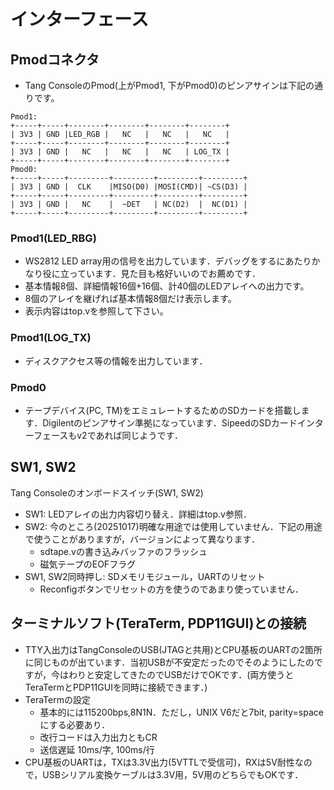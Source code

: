 # インターフェース
## Pmodコネクタ
- Tang ConsoleのPmod(上がPmod1, 下がPmod0)のピンアサインは下記の通りです。
```
Pmod1:
+-----+-----+--------+--------+--------+--------+
| 3V3 | GND |LED_RGB |   NC   |   NC   |   NC   |
+-----+-----+--------+--------+--------+--------+
| 3V3 | GND |   NC   |   NC   |   NC   | LOG_TX |
+-----+-----+--------+--------+--------+--------+
Pmod0:
+-----+-----+---------+---------+---------+---------+
| 3V3 | GND |  CLK    |MISO(D0) |MOSI(CMD)| ~CS(D3) |
+-----+-----+---------+---------+---------+---------+
| 3V3 | GND |   NC    |  ~DET   | NC(D2)  |  NC(D1) |
+-----+-----+---------+---------+---------+---------+
```
### Pmod1(LED_RBG)
- WS2812 LED array用の信号を出力しています．デバッグをするにあたりかなり役に立っています．見た目も格好いいのでお薦めです．
- 基本情報8個、詳細情報16個+16個、計40個のLEDアレイへの出力です。
- 8個のアレイを継げれば基本情報8個だけ表示します。
- 表示内容はtop.vを参照して下さい。

### Pmod1(LOG_TX)
- ディスクアクセス等の情報を出力しています．

### Pmod0
  - テープデバイス(PC, TM)をエミュレートするためのSDカードを搭載します．Digilentのピンアサイン準拠になっています．SipeedのSDカードインターフェースもv2であれば同じようです．

## SW1, SW2
Tang Consoleのオンボードスイッチ(SW1, SW2)
- SW1: LEDアレイの出力内容切り替え．詳細はtop.v参照．
- SW2: 今のところ(20251017)明確な用途では使用していません．下記の用途で使うことがありますが，バージョンによって異なります．
  - sdtape.vの書き込みバッファのフラッシュ
  - 磁気テープのEOFフラグ
- SW1, SW2同時押し: SDメモリモジュール，UARTのリセット
  - Reconfigボタンでリセットの方を使うのであまり使っていません．

## ターミナルソフト(TeraTerm, PDP11GUI)との接続
- TTY入出力はTangConsoleのUSB(JTAGと共用)とCPU基板のUARTの2箇所に同じものが出ています．当初USBが不安定だったのでそのようにしたのですが，今はわりと安定してきたのでUSBだけでOKです．(両方使うとTeraTermとPDP11GUIを同時に接続できます．)
- TeraTermの設定
  - 基本的には115200bps,8N1N．ただし，UNIX V6だと7bit, parity=spaceにする必要あり．
  - 改行コードは入力出力ともCR
  - 送信遅延 10ms/字, 100ms/行
- CPU基板のUARTは，TXは3.3V出力(5VTTLで受信可)，RXは5V耐性なので，USBシリアル変換ケーブルは3.3V用，5V用のどちらでもOKです．
